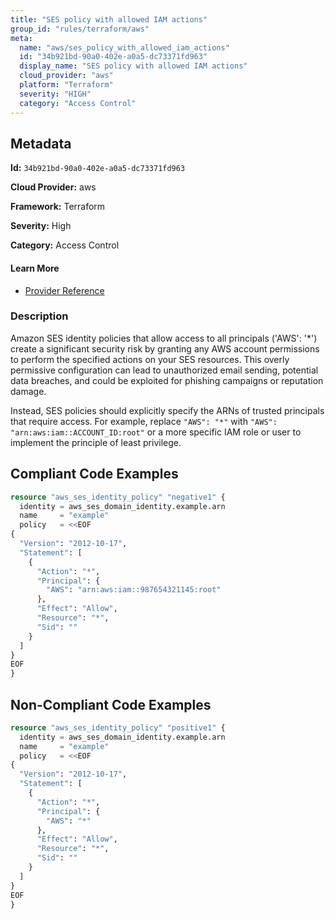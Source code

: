 ```yaml
---
title: "SES policy with allowed IAM actions"
group_id: "rules/terraform/aws"
meta:
  name: "aws/ses_policy_with_allowed_iam_actions"
  id: "34b921bd-90a0-402e-a0a5-dc73371fd963"
  display_name: "SES policy with allowed IAM actions"
  cloud_provider: "aws"
  platform: "Terraform"
  severity: "HIGH"
  category: "Access Control"
---
```

## Metadata

**Id:** `34b921bd-90a0-402e-a0a5-dc73371fd963`

**Cloud Provider:** aws

**Framework:** Terraform

**Severity:** High

**Category:** Access Control

#### Learn More

 - [Provider Reference](https://registry.terraform.io/providers/hashicorp/aws/latest/docs/resources/ses_identity_policy#policy)

### Description

 Amazon SES identity policies that allow access to all principals ('AWS': '*') create a significant security risk by granting any AWS account permissions to perform the specified actions on your SES resources. This overly permissive configuration can lead to unauthorized email sending, potential data breaches, and could be exploited for phishing campaigns or reputation damage.

Instead, SES policies should explicitly specify the ARNs of trusted principals that require access. For example, replace `"AWS": "*"` with `"AWS": "arn:aws:iam::ACCOUNT_ID:root"` or a more specific IAM role or user to implement the principle of least privilege.


## Compliant Code Examples
```terraform
resource "aws_ses_identity_policy" "negative1" {
  identity = aws_ses_domain_identity.example.arn
  name     = "example"
  policy   = <<EOF
{
  "Version": "2012-10-17",
  "Statement": [
    {
      "Action": "*",
      "Principal": {
        "AWS": "arn:aws:iam::987654321145:root"
      },
      "Effect": "Allow",
      "Resource": "*",
      "Sid": ""
    }
  ]
}
EOF
}

```
## Non-Compliant Code Examples
```terraform
resource "aws_ses_identity_policy" "positive1" {
  identity = aws_ses_domain_identity.example.arn
  name     = "example"
  policy   = <<EOF
{
  "Version": "2012-10-17",
  "Statement": [
    {
      "Action": "*",
      "Principal": {
        "AWS": "*"
      },
      "Effect": "Allow",
      "Resource": "*",
      "Sid": ""
    }
  ]
}
EOF
}

```